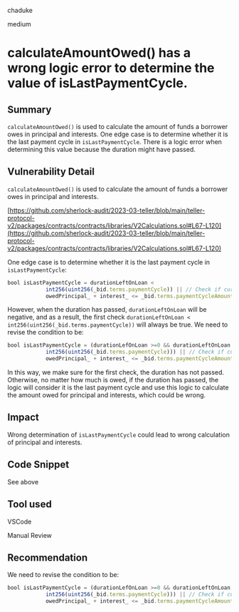 chaduke

medium

# calculateAmountOwed() has a wrong logic error to determine the value of isLastPaymentCycle.

## Summary
``calculateAmountOwed()`` is used to calculate the amount of funds a borrower owes in principal and interests. One edge case is to determine whether it is the last payment cycle in ``isLastPaymentCycle``. There is a logic error when determining this value because the duration might have passed. 

## Vulnerability Detail

``calculateAmountOwed()`` is used to calculate the amount of funds a borrower owes in principal and interests. 

[https://github.com/sherlock-audit/2023-03-teller/blob/main/teller-protocol-v2/packages/contracts/contracts/libraries/V2Calculations.sol#L67-L120](https://github.com/sherlock-audit/2023-03-teller/blob/main/teller-protocol-v2/packages/contracts/contracts/libraries/V2Calculations.sol#L67-L120)

One edge case is to determine whether it is the last payment cycle in ``isLastPaymentCycle``: 

```javascript
bool isLastPaymentCycle = durationLeftOnLoan <
            int256(uint256(_bid.terms.paymentCycle)) || // Check if current payment cycle is within or beyond the last one
            owedPrincipal_ + interest_ <= _bid.terms.paymentCycleAmount; 
```

However, when the duration has passed, ``durationLeftOnLoan`` will be negative, and as a result, the first check ``durationLeftOnLoan <
            int256(uint256(_bid.terms.paymentCycle))`` will always be true. We need to revise the condition to be:
```javascript
bool isLastPaymentCycle = (durationLefOnLoan >=0 && durationLeftOnLoan <
            int256(uint256(_bid.terms.paymentCycle))) || // Check if current payment cycle is within or beyond the last one
            owedPrincipal_ + interest_ <= _bid.terms.paymentCycleAmount; 
```
In this way, we make sure for the first check, the duration has not passed. Otherwise, no matter how much is owed, if the duration has passed, the logic will consider it is the last payment cycle and use this logic to calculate the amount owed for principal and interests, which could be wrong. 

## Impact
Wrong determination of ``isLastPaymentCycle`` could lead to wrong calculation of principal and interests. 

## Code Snippet
See above

## Tool used
VSCode

Manual Review

## Recommendation
We need to revise the condition to be:
```javascript
bool isLastPaymentCycle = (durationLefOnLoan >=0 && durationLeftOnLoan <
            int256(uint256(_bid.terms.paymentCycle))) || // Check if current payment cycle is within or beyond the last one
            owedPrincipal_ + interest_ <= _bid.terms.paymentCycleAmount; 
```